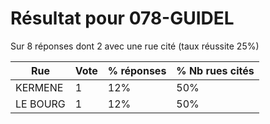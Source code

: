 # Résultat pour 078-GUIDEL

Sur 8 réponses dont 2 avec une rue cité (taux réussite 25%)

| Rue | Vote | % réponses | % Nb rues cités|
|-----|------|------------|----------------|
| KERMENE | 1 | 12% | 50%|
| LE BOURG | 1 | 12% | 50%|
